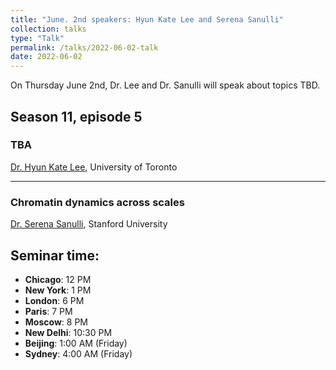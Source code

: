 ```yaml
---
title: "June. 2nd speakers: Hyun Kate Lee and Serena Sanulli"
collection: talks
type: "Talk"
permalink: /talks/2022-06-02-talk
date: 2022-06-02
---
```


On Thursday June 2nd, Dr. Lee and Dr. Sanulli will speak about topics TBD.


## Season 11, episode 5

### TBA
[Dr. Hyun Kate Lee](http://biochemistry.utoronto.ca/person/hyun-kate-lee/), University of Toronto

---

### Chromatin dynamics across scales
[Dr. Serena Sanulli](https://sanullilab.stanford.edu/), Stanford University

## Seminar time:
* **Chicago**: 12 PM
* **New York**: 1 PM
* **London**: 6 PM
* **Paris**: 7 PM
* **Moscow**: 8 PM
* **New Delhi**: 10:30 PM
* **Beijing**: 1:00 AM (Friday)
* **Sydney**: 4:00 AM (Friday)





